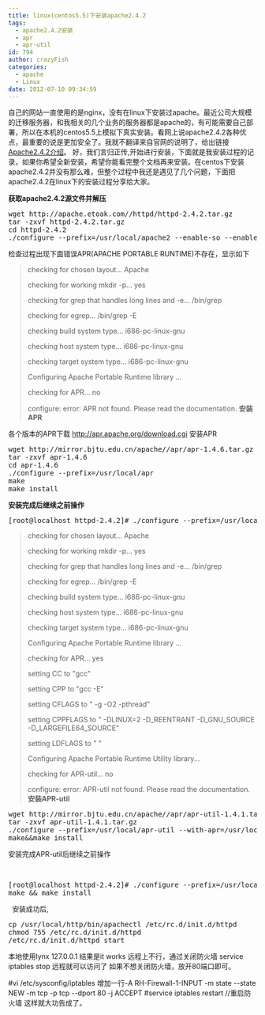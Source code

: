 ```yaml
---
title: linux(centos5.5)下安装apache2.4.2
tags:
  - apache2.4.2安装
  - apr
  - apr-util
id: 794
author: crazyFish
categories:
  - apache
  - Linux
date: 2012-07-10 09:34:59
---
```


自己的网站一直使用的是nginx，没有在linux下安装过apache。最近公司大规模的迁移服务器，和我相关的几个业务的服务器都是apache的，有可能需要自己部署，所以在本机的centos5.5上模拟下真实安装。看网上说apache2.4.2各种优点，最重要的说是更加安全了。我就不翻译来自官网的说明了，给出链接[ Apache2.4.2介绍](http://www.apache.org/dist/httpd/Announcement2.4.html)。
好，我们言归正传,开始进行安装，下面就是我安装过程的记录，如果你希望全新安装，希望你能看完整个文档再来安装。在centos下安装apache2.4.2并没有那么难，但整个过程中我还是遇见了几个问题，下面把apache2.4.2在linux下的安装过程分享给大家。

**获取apache2.4.2源文件并解压**
<pre class="brush: bash; gutter: true; first-line: 1">wget http://apache.etoak.com//httpd/httpd-2.4.2.tar.gz
tar -zxvf httpd-2.4.2.tar.gz
cd httpd-2.4.2
./configure --prefix=/usr/local/apache2 --enable-so --enable-mods-shared=all --enable-vhost-alias --enable-expires --enable-rewrite --enable-authn-dbm=shared</pre>
检查过程出现下面错误APR(APACHE PORTABLE RUNTIME)不存在，显示如下
> checking for chosen layout... Apache> 
> checking for working mkdir -p... yes> 
> checking for grep that handles long lines and -e... /bin/grep> 
> checking for egrep... /bin/grep -E> 
> checking build system type... i686-pc-linux-gnu> 
> checking host system type... i686-pc-linux-gnu> 
> checking target system type... i686-pc-linux-gnu> 
> 
> Configuring Apache Portable Runtime library ...> 
> 
> checking for APR... no> 
> configure: error: APR not found. Please read the documentation.
**安装APR**

各个版本的APR下载 http://apr.apache.org/download.cgi
安装APR
<pre class="brush: bash; gutter: true; first-line: 1">wget http://mirror.bjtu.edu.cn/apache//apr/apr-1.4.6.tar.gz
tar -zxvf apr-1.4.6
cd apr-1.4.6
./configure --prefix=/usr/local/apr
make
make install</pre>
**安装完成后继续之前操作**
<pre class="brush: bash; gutter: true; first-line: 1">[root@localhost httpd-2.4.2]# ./configure --prefix=/usr/local/apache2 --enable-so --enable-mods-shared=all --enable-vhost-alias --enable-expires --enable-rewrite --enable-authn-dbm=shared --with-apr=/usr/local/apr</pre>
> checking for chosen layout... Apache> 
> checking for working mkdir -p... yes> 
> checking for grep that handles long lines and -e... /bin/grep> 
> checking for egrep... /bin/grep -E> 
> checking build system type... i686-pc-linux-gnu> 
> checking host system type... i686-pc-linux-gnu> 
> checking target system type... i686-pc-linux-gnu> 
> 
> Configuring Apache Portable Runtime library ...> 
> 
> checking for APR... yes> 
> setting CC to "gcc"> 
> setting CPP to "gcc -E"> 
> setting CFLAGS to " -g -O2 -pthread"> 
> setting CPPFLAGS to " -DLINUX=2 -D_REENTRANT -D_GNU_SOURCE -D_LARGEFILE64_SOURCE"> 
> setting LDFLAGS to " "> 
> 
> Configuring Apache Portable Runtime Utility library...> 
> 
> checking for APR-util... no> 
> configure: error: APR-util not found. Please read the documentation.
**安装APR-util**
<pre class="brush: bash; gutter: true; first-line: 1">wget http://mirror.bjtu.edu.cn/apache//apr/apr-util-1.4.1.tar.gz
tar -zxvf apr-util-1.4.1.tar.gz
./configure --prefix=/usr/local/apr-util --with-apr=/usr/local/apr/
make&amp;&amp;make install</pre>
安装完成APR-util后继续之前操作

&nbsp;
<pre class="brush: bash; gutter: true; first-line: 1">[root@localhost httpd-2.4.2]# ./configure --prefix=/usr/local/apache2 --enable-so --enable-mods-shared=all --enable-vhost-alias --enable-expires --enable-rewrite --enable-authn-dbm=shared --with-apr=/usr/local/apr --with-apr-util=/usr/local/apr-util/
make && make install
</pre>
&nbsp;
安装成功后,
<pre>
cp /usr/local/http/bin/apachectl /etc/rc.d/init.d/httpd
chmod 755 /etc/rc.d/init.d/httpd
/etc/rc.d/init.d/httpd start
</pre>

本地使用lynx 127.0.0.1
结果是it works
远程上不行，通过关闭防火墙
service iptables stop
远程就可以访问了
如果不想关闭防火墙，放开80端口即可。

#vi /etc/sysconfig/iptables
增加一行-A RH-Firewall-1-INPUT -m state --state NEW -m tcp -p tcp --dport 80 -j ACCEPT
#service iptables restart //重启防火墙
这样就大功告成了。